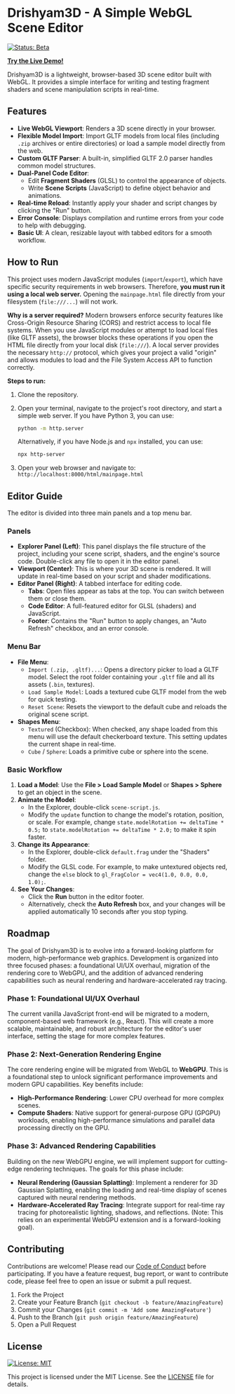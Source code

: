 # Drishyam3D - A Simple WebGL Scene Editor

[![Status: Beta](https://img.shields.io/badge/status-beta-blue.svg)](https://github.com/kashyaprajpal/Drishyam3D)

[**Try the Live Demo!**](https://kashyaprajpal.github.io/Drishyam3D/html/mainpage.html)

Drishyam3D is a lightweight, browser-based 3D scene editor built with WebGL. It provides a simple interface for writing and testing fragment shaders and scene manipulation scripts in real-time.

## Features

*   **Live WebGL Viewport**: Renders a 3D scene directly in your browser.
*   **Flexible Model Import**: Import GLTF models from local files (including `.zip` archives or entire directories) or load a sample model directly from the web.
*   **Custom GLTF Parser**: A built-in, simplified GLTF 2.0 parser handles common model structures.
*   **Dual-Panel Code Editor**:
    *   Edit **Fragment Shaders** (GLSL) to control the appearance of objects.
    *   Write **Scene Scripts** (JavaScript) to define object behavior and animations.
*   **Real-time Reload**: Instantly apply your shader and script changes by clicking the "Run" button.
*   **Error Console**: Displays compilation and runtime errors from your code to help with debugging.
*   **Basic UI**: A clean, resizable layout with tabbed editors for a smooth workflow.

## How to Run

This project uses modern JavaScript modules (`import`/`export`), which have specific security requirements in web browsers. Therefore, **you must run it using a local web server.** Opening the `mainpage.html` file directly from your filesystem (`file:///...`) will not work.

**Why is a server required?**
Modern browsers enforce security features like Cross-Origin Resource Sharing (CORS) and restrict access to local file systems. When you use JavaScript modules or attempt to load local files (like GLTF assets), the browser blocks these operations if you open the HTML file directly from your local disk (`file:///`). A local server provides the necessary `http://` protocol, which gives your project a valid "origin" and allows modules to load and the File System Access API to function correctly.

**Steps to run:**

1.  Clone the repository.
2.  Open your terminal, navigate to the project's root directory, and start a simple web server. If you have Python 3, you can use:

    ```bash
    python -m http.server
    ```
    
    Alternatively, if you have Node.js and `npx` installed, you can use:
    ```bash
    npx http-server
    ```

3.  Open your web browser and navigate to: `http://localhost:8000/html/mainpage.html`

## Editor Guide

The editor is divided into three main panels and a top menu bar.

### Panels

*   **Explorer Panel (Left)**: This panel displays the file structure of the project, including your scene script, shaders, and the engine's source code. Double-click any file to open it in the editor panel.
*   **Viewport (Center)**: This is where your 3D scene is rendered. It will update in real-time based on your script and shader modifications.
*   **Editor Panel (Right)**: A tabbed interface for editing code.
    *   **Tabs**: Open files appear as tabs at the top. You can switch between them or close them.
    *   **Code Editor**: A full-featured editor for GLSL (shaders) and JavaScript.
    *   **Footer**: Contains the "Run" button to apply changes, an "Auto Refresh" checkbox, and an error console.

### Menu Bar

*   **File Menu**:
    *   `Import (.zip, .gltf)...`: Opens a directory picker to load a GLTF model. Select the root folder containing your `.gltf` file and all its assets (`.bin`, textures).
    *   `Load Sample Model`: Loads a textured cube GLTF model from the web for quick testing.
    *   `Reset Scene`: Resets the viewport to the default cube and reloads the original scene script.
*   **Shapes Menu**:
    *   `Textured` (Checkbox): When checked, any shape loaded from this menu will use the default checkerboard texture. This setting updates the current shape in real-time.
    *   `Cube` / `Sphere`: Loads a primitive cube or sphere into the scene.

### Basic Workflow

1.  **Load a Model**: Use the **File > Load Sample Model** or **Shapes > Sphere** to get an object in the scene.
2.  **Animate the Model**:
    *   In the Explorer, double-click `scene-script.js`.
    *   Modify the `update` function to change the model's rotation, position, or scale. For example, change `state.modelRotation += deltaTime * 0.5;` to `state.modelRotation += deltaTime * 2.0;` to make it spin faster.
3.  **Change its Appearance**:
    *   In the Explorer, double-click `default.frag` under the "Shaders" folder.
    *   Modify the GLSL code. For example, to make untextured objects red, change the `else` block to `gl_FragColor = vec4(1.0, 0.0, 0.0, 1.0);`.
4.  **See Your Changes**:
    *   Click the **Run** button in the editor footer.
    *   Alternatively, check the **Auto Refresh** box, and your changes will be applied automatically 10 seconds after you stop typing.

## Roadmap

The goal of Drishyam3D is to evolve into a forward-looking platform for modern, high-performance web graphics. Development is organized into three focused phases: a foundational UI/UX overhaul, migration of the rendering core to WebGPU, and the addition of advanced rendering capabilities such as neural rendering and hardware-accelerated ray tracing.

### Phase 1: Foundational UI/UX Overhaul

The current vanilla JavaScript front-end will be migrated to a modern, component-based web framework (e.g., React). This will create a more scalable, maintainable, and robust architecture for the editor's user interface, setting the stage for more complex features.

### Phase 2: Next-Generation Rendering Engine

The core rendering engine will be migrated from WebGL to **WebGPU**. This is a foundational step to unlock significant performance improvements and modern GPU capabilities. Key benefits include:
*   **High-Performance Rendering**: Lower CPU overhead for more complex scenes.
*   **Compute Shaders**: Native support for general-purpose GPU (GPGPU) workloads, enabling high-performance simulations and parallel data processing directly on the GPU.

### Phase 3: Advanced Rendering Capabilities

Building on the new WebGPU engine, we will implement support for cutting-edge rendering techniques. The goals for this phase include:

*   **Neural Rendering (Gaussian Splatting)**: Implement a renderer for 3D Gaussian Splatting, enabling the loading and real-time display of scenes captured with neural rendering methods.
*   **Hardware-Accelerated Ray Tracing**: Integrate support for real-time ray tracing for photorealistic lighting, shadows, and reflections. (Note: This relies on an experimental WebGPU extension and is a forward-looking goal).



## Contributing

Contributions are welcome! Please read our [Code of Conduct](CODE_OF_CONDUCT.md) before participating. If you have a feature request, bug report, or want to contribute code, please feel free to open an issue or submit a pull request.

1.  Fork the Project
2.  Create your Feature Branch (`git checkout -b feature/AmazingFeature`)
3.  Commit your Changes (`git commit -m 'Add some AmazingFeature'`)
4.  Push to the Branch (`git push origin feature/AmazingFeature`)
5.  Open a Pull Request

## License

[![License: MIT](https://img.shields.io/badge/License-MIT-yellow.svg)](LICENSE)

This project is licensed under the MIT License. See the [LICENSE](LICENSE) file for details.